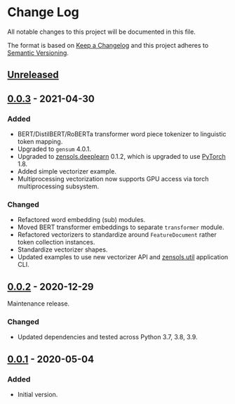 # Change Log
All notable changes to this project will be documented in this file.

The format is based on [Keep a Changelog](http://keepachangelog.com/)
and this project adheres to [Semantic Versioning](http://semver.org/).


## [Unreleased]


## [0.0.3] - 2021-04-30
### Added
- BERT/DistilBERT/RoBERTa transformer word piece tokenizer to linguistic token
  mapping.
- Upgraded to `gensum` 4.0.1.
- Upgraded to [zensols.deeplearn] 0.1.2, which is upgraded to use [PyTorch] 1.8.
- Added simple vectorizer example.
- Multiprocessing vectorization now supports GPU access via torch
  multiprocessing subsystem.
### Changed
- Refactored word embedding (sub) modules.
- Moved BERT transformer embeddings to separate `transformer` module.
- Refactored vectorizers to standardize around `FeatureDocument` rather token
  collection instances.
- Standardize vectorizer shapes.
- Updated examples to use new vectorizer API and [zensols.util] application
  CLI.


## [0.0.2] - 2020-12-29
Maintenance release.
### Changed
- Updated dependencies and tested across Python 3.7, 3.8, 3.9.


## [0.0.1] - 2020-05-04
### Added
- Initial version.


<!-- links -->
[Unreleased]: https://github.com/plandes/deepnlp/compare/v0.0.3...HEAD
[0.0.3]: https://github.com/plandes/deepnlp/compare/v0.0.2...v0.0.3
[0.0.2]: https://github.com/plandes/deepnlp/compare/v0.0.1...v0.0.2
[0.0.1]: https://github.com/plandes/deepnlp/compare/v0.0.0...v0.0.1

[zensols.util]: https://github.com/plandes/util
[zensols.deeplearn]: https://github.com/plandes/deeplearn
[PyTorch]: https://pytorch.org
